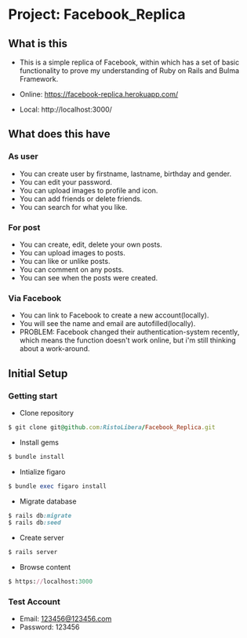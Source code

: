 # Project: Facebook_Replica

## What is this

- This is a simple replica of Facebook, within which has a set of basic functionality to
  prove my understanding of Ruby on Rails and Bulma Framework.

- Online: https://facebook-replica.herokuapp.com/
- Local:  http://localhost:3000/

## What does this have

### As user

- You can create user by firstname, lastname, birthday and gender.
- You can edit your password.
- You can upload images to profile and icon.
- You can add friends or delete friends.
- You can search for what you like.

### For post

- You can create, edit, delete your own posts.
- You can upload images to posts.
- You can like or unlike posts.
- You can comment on any posts.
- You can see when the posts were created.

### Via Facebook

- You can link to Facebook to create a new account(locally).
- You will see the name and email are autofilled(locally).
- PROBLEM: Facebook changed their authentication-system recently, which means the function doesn't work online, but i'm still thinking about a work-around.

## Initial Setup

### Getting start

- Clone repository
```ruby
$ git clone git@github.com:RistoLibera/Facebook_Replica.git
```

- Install gems
```ruby
$ bundle install
```

- Intialize figaro
```ruby
$ bundle exec figaro install
```

- Migrate database
```ruby
$ rails db:migrate
$ rails db:seed
```

- Create server
```ruby
$ rails server
```

- Browse content
```ruby
$ https://localhost:3000
```

### Test Account

- Email: 123456@123456.com
- Password: 123456

